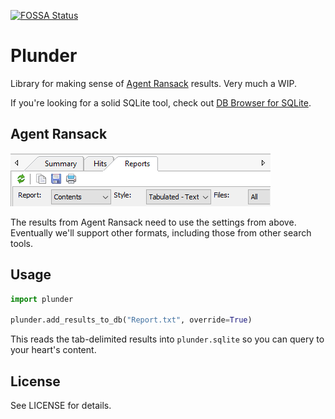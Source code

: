 [![FOSSA Status](https://app.fossa.io/api/projects/git%2Bgithub.com%2Fbergren2%2Fplunder.svg?type=shield)](https://app.fossa.io/projects/git%2Bgithub.com%2Fbergren2%2Fplunder?ref=badge_shield)

# Plunder

Library for making sense of [Agent Ransack](https://www.mythicsoft.com/agentransack) results. Very much a WIP.

If you're looking for a solid SQLite tool, check out [DB Browser for SQLite](http://sqlitebrowser.org/).

## Agent Ransack

![](ransack_instructions.png)

The results from Agent Ransack need to use the settings from above. Eventually we'll support other formats,
including those from other search tools.

## Usage

```python
import plunder

plunder.add_results_to_db("Report.txt", override=True)
```

This reads the tab-delimited results into `plunder.sqlite` so you can query to your heart's content.

## License

See LICENSE for details.
